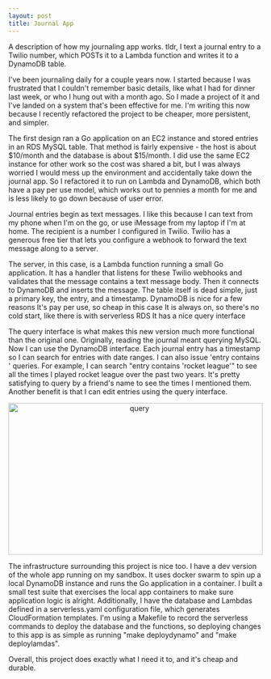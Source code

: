 ```yaml
---
layout: post
title: Journal App 
---
```


A description of how my journaling app works. tldr, I text a journal entry to a Twilio number, which POSTs it to a Lambda function and writes it to a DynamoDB table.

I've been journaling daily for a couple years now. I started because I was frustrated that I couldn't remember basic details, like what I had for dinner last week, or who I hung out with a month ago. So I made a project of it and I've landed on a system that's been effective for me. I'm writing this now because I recently refactored the project to be cheaper, more persistent, and simpler.

The first design ran a Go application on an EC2 instance and stored entries in an RDS MySQL table. That method is fairly expensive - the host is about $10/month and the database is about $15/month. I did use the same EC2 instance for other work so the cost was shared a bit, but I was always worried I would mess up the environment and accidentally take down the journal app. So I refactored it to run on Lambda and DynamoDB, which both have a pay per use model, which works out to pennies a month for me and is less likely to go down because of user error.

Journal entries begin as text messages. I like this because I can text from my phone when I'm on the go, or use iMessage from my laptop if I'm at home. The recipient is a number I configured in Twilio. Twilio has a generous free tier that lets you configure a webhook to forward the text message along to a server. 

The server, in this case, is a Lambda function running a small Go application. It has a handler that listens for these Twilio webhooks and validates that the message contains a text message body. Then it connects to DynamoDB and inserts the message. The table itself is dead simple, just a primary key, the entry, and a timestamp. DynamoDB is nice for a few reasons 
It's pay per use, so cheap in this case
It is always on, so there's no cold start, like there is with serverless RDS
It has a nice query interface

The query interface is what makes this new version much more functional than the original one. Originally, reading the journal meant querying MySQL. Now I can use the DynamoDB interface. Each journal entry has a timestamp so I can search for entries with date ranges. I can also issue 'entry contains <term>' queries. For example, I can search "entry contains 'rocket league'" to see all the times I played rocket league over the past two years. It's pretty satisfying to query by a friend's name to see the times I mentioned them. Another benefit is that I can edit entries using the query interface.


<center>
<img src="https://i.gyazo.com/0a9a9b6f8adce9d958357edbeeee13ea.gif" alt="query" width="100%" height="300px" />
</center>


The infrastructure surrounding this project is nice too. I have a dev version of the whole app running on my sandbox. It uses docker swarm to spin up a local DynamoDB instance and runs the Go application in a container. I built a small test suite that exercises the local app containers to make sure application logic is alright. Additionally, I have the database and Lambdas defined in a serverless.yaml configuration file, which generates CloudFormation templates. I'm using a Makefile to record the serverless commands to deploy the database and the functions, so deploying changes to this app is as simple as running "make deploydynamo" and "make deploylamdas". 

Overall, this project does exactly what I need it to, and it's cheap and durable.
